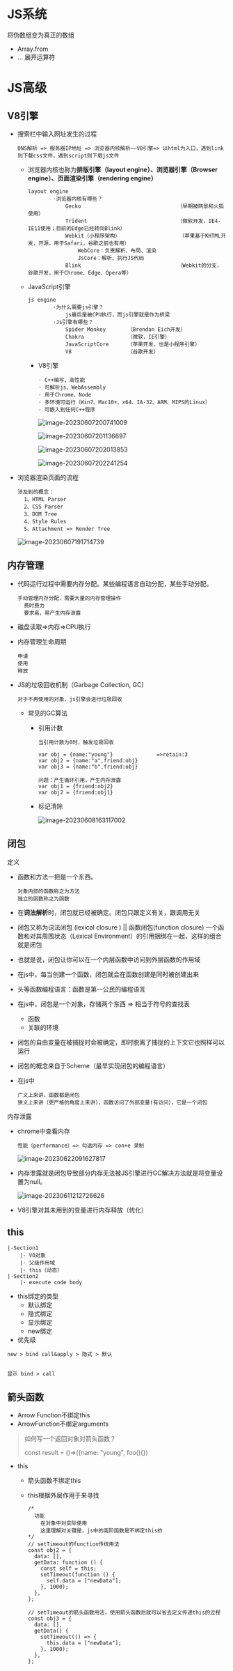 # JS系统

将伪数组变为真正的数组 

- Array.from
- ... 展开运算符

# JS高级

## V8引擎

- 搜索栏中输入网址发生的过程

  ```
  DNS解析 => 服务器IP地址 => 浏览器内核解析——V8引擎=> 以html为入口，遇到link则下载css文件，遇到script则下载js文件
  ```

  - 浏览器内核也称为**排版引擎（layout engine）、浏览器引擎（Browser engine）、页面渲染引擎（rendering engine）**

    ```
    layout engine
    		·浏览器内核有哪些？
    			Gecko								（早期被网景和火狐使用）
    			Trident								（微软开发，IE4-IE11使用；目前的Edge已经转向Blink）
    			Webkit（小程序架构）					（苹果基于KHTML开发，开源，用于Safari，谷歌之前也有用）
    				WebCore：负责解析、布局、渲染
    				JsCore：解析、执行JS代码
    			Blink								（Webkit的分支，谷歌开发，用于Chrome、Edge、Opera等）
    ```

  - JavaScript引擎

    ```
    js engine
    		·为什么需要js引擎？
    			js最后是被CPU执行，而js引擎就是作为桥梁
    		·Js引擎有哪些？
    			Spider Monkey		（Brendan Eich开发）
    			Chakra 				（微软，IE引擎）
    			JavaScriptCore		（苹果开发，也是小程序引擎）
    			V8					（谷歌开发）
    ```

    - V8引擎

      ```
      · C++编写、高性能
      · 可解析js、WebAssembly
      · 用于Chrome、Node
      · 多环境可运行（Win7、Mac10+、x64、IA-32、ARM、MIPS的Linux）
      · 可嵌入到任何C++程序
      ```

      ![image-20230607200741009](C:\Users\16193\AppData\Roaming\Typora\typora-user-images\image-20230607200741009.png)

      ![image-20230607201136697](C:\Users\16193\AppData\Roaming\Typora\typora-user-images\image-20230607201136697.png)

      ![image-20230607202013853](C:\Users\16193\AppData\Roaming\Typora\typora-user-images\image-20230607202013853.png)

      ![image-20230607202241254](C:\Users\16193\AppData\Roaming\Typora\typora-user-images\image-20230607202241254.png)

- 浏览器渲染页面的流程

  ```
  涉及到的概念：
  	1、HTML Parser
  	2、CSS Parser
  	3、DOM Tree
  	4、Style Rules
  	5、Attachment => Render Tree
  ```

  ![image-20230607191714739](C:\Users\16193\AppData\Roaming\Typora\typora-user-images\image-20230607191714739.png)

## 内存管理

- 代码运行过程中需要内存分配。某些编程语言自动分配，某些手动分配。 

  ```
  手动管理内存分配，需要大量的内存管理操作
  	费时费力
  	要求高，易产生内存泄露
  ```

  

- 磁盘读取=>内存=>CPU执行

- 内存管理生命周期

  ```
  申请
  使用
  释放
  ```

- JS的垃圾回收机制（Garbage Collection, GC)

  ```
  对于不再使用的对象，js引擎会进行垃圾回收
  ```

  - 常见的GC算法

    - 引用计数

      ```
      当引用计数为0时，触发垃圾回收
      
      var obj = {name:"young"}				=>retain:3
      var obj2 = {name:"a",friend:obj}
      var obj3 = {name:"b",friend:obj}
      
      问题：产生循环引用，产生内存泄露
      var obj1 = {friend:obj2}
      var obj2 = {friend:obj1}
      ```

    - 标记清除

      ![image-20230608163117002](C:\Users\16193\AppData\Roaming\Typora\typora-user-images\image-20230608163117002.png)

## 闭包

定义

- 函数和方法一把是一个东西。

  ```
  对象内部的函数称之为方法
  独立的函数称之为函数
  ```

- 在**词法解析**时，闭包就已经被确定。闭包只跟定义有关，跟调用无关

- 闭包又称为词法闭包 (lexical closure ) || 函数闭包(function closure)
  一个函数和对其周围状态（Lexical Environment）的引用捆绑在一起，这样的组合就是闭包

- 也就是说，闭包让你可以在一个内层函数中访问到外层函数的作用域

- 在js中，每当创建一个函数，闭包就会在函数创建是同时被创建出来

- 头等函数编程语言：函数是第一公民的编程语言

- 在js中，闭包是一个对象，存储两个东西 => 相当于符号的查找表

  - 函数
  - 关联的环境

- 闭包的自由变量在被捕捉时会被确定，即时脱离了捕捉的上下文它也照样可以运行

- 闭包的概念来自于Scheme（最早实现闭包的编程语言）

- 在js中

  ```
  广义上来讲，函数都是闭包
  狭义上来讲（更严格的角度上来讲)，函数访问了外部变量(有访问），它是一个闭包
  ```

内存泄露

- chrome中查看内存

  ```
  性能（performance）=> 勾选内存 => con+e 录制
  ```

  ![image-20230622091627817](C:\Users\16193\AppData\Roaming\Typora\typora-user-images\image-20230622091627817.png)

- 内存泄露就是闭包导致部分内存无法被JS引擎进行GC解决方法就是将变量设置为null。

  ![image-20230611212726626](C:\Users\16193\AppData\Roaming\Typora\typora-user-images\image-20230611212726626.png)

- V8引擎对其未用到的变量进行内存释放（优化）

## this

```
|-Section1
	|- VO对象
	|- 父级作用域
	|- this（动态）
|-Section2
	|- execute code body
```

- this绑定的类型
  - 默认绑定
  - 隐式绑定
  - 显示绑定
  - new绑定
- 优先级

```
new > bind call&apply > 隐式 > 默认


显示 bind > call
```

## 箭头函数

- Arrow Function不绑定this
- ArrowFunction不绑定arguments

> 如何写一个返回对象对箭头函数？
>
> const result = ()=>({name: "young", foo(){})

- this

  - 箭头函数不绑定this

  - this根据外层作用于来寻找

    ```
    /*
      功能
        在对象中对实际使用
        这里理解对关键是，js中的高阶函数是不绑定this的
    */
    // setTimeout的function传统用法
    const obj2 = {
      data: [],
      getData: function () {
        const self = this;
        setTimeout(function () {
          self.data = ["newData"];
        }, 1000);
      },
    };
    
    // setTimeout的箭头函数用法，使用箭头函数后就可以省去定义传递this的过程
    const obj3 = {
      data: [],
      getData() {
        setTimeout(() => {
          this.data = ["newData"];
        }, 1000);
      },
    };
    ```
